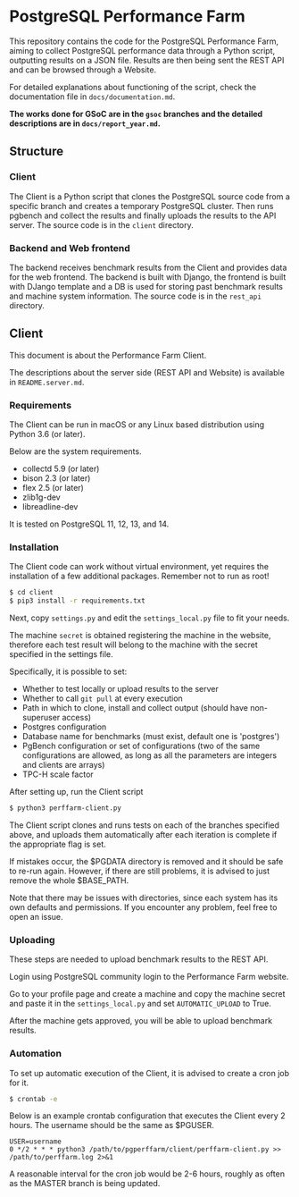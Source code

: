# PostgreSQL Performance Farm

This repository contains the code for the PostgreSQL Performance Farm, aiming to collect PostgreSQL performance data through a Python script, outputting results on a JSON file. Results are then being sent the REST API and can be browsed through a Website.

For detailed explanations about functioning of the script, check the documentation file in `docs/documentation.md`.

**The works done for GSoC are in the `gsoc` branches and the detailed descriptions are in `docs/report_year.md`.**



## Structure

### Client

The Client is a Python script that clones the PostgreSQL source code from a specific branch and creates a temporary PostgreSQL cluster. Then runs pgbench and collect the results and finally uploads the results to the API server. The source code is in the `client` directory.

### Backend and Web frontend

The backend receives benchmark results from the Client and provides data for the web frontend. The backend is built with Django, the frontend is built with DJango template and a DB is used for storing past benchmark results and machine system information. The source code is in the `rest_api` directory.


## Client

This document is about the Performance Farm Client.

The descriptions about the server side (REST API and Website) is available in `README.server.md`.

### Requirements

The Client can be run in macOS or any Linux based distribution using Python 3.6 (or later).

Below are the system requirements.

- collectd 5.9 (or later)
- bison 2.3 (or later)
- flex 2.5 (or later)
- zlib1g-dev
- libreadline-dev

It is tested on PostgreSQL 11, 12, 13, and 14.

### Installation

The Client code can work without virtual environment, yet requires the installation of a few additional packages. Remember not to run as root!

```bash
$ cd client
$ pip3 install -r requirements.txt
```

Next, copy `settings.py` and edit the `settings_local.py` file to fit your needs.

The machine `secret` is obtained registering the machine in the website, therefore each test result will belong to the machine with the secret specified in the settings file.

Specifically, it is possible to set:

* Whether to test locally or upload results to the server
* Whether to call `git pull` at every execution
* Path in which to clone, install and collect output (should have non-superuser access)
* Postgres configuration
* Database name for benchmarks (must exist, default one is 'postgres')
* PgBench configuration or set of configurations (two of the same configurations are allowed, as long as all the parameters are integers and clients are arrays)
* TPC-H scale factor

After setting up, run the Client script

```bash
$ python3 perffarm-client.py
```

The Client script clones and runs tests on each of the branches specified above, and uploads them automatically after each iteration is complete if the appropriate flag is set.

If mistakes occur, the \$PGDATA directory is removed and it should be safe to re-run again. However, if there are still problems, it is advised to just remove the whole ​\$BASE_PATH.

Note that there may be issues with directories, since each system has its own defaults and permissions. If you encounter any problem, feel free to open an issue.

### Uploading

These steps are needed to upload benchmark results to the REST API.

Login using PostgreSQL community login to the Performance Farm website.

Go to your profile page and create a machine and copy the machine secret and paste it in the `settings_local.py` and set `AUTOMATIC_UPLOAD` to True.

After the machine gets approved, you will be able to upload benchmark results.


### Automation

To set up automatic execution of the Client, it is advised to create a cron job for it.

```bash
$ crontab -e
```

Below is an example crontab configuration that executes the Client every 2 hours. The username should be the same as $PGUSER.

```
USER=username
0 */2 * * * python3 /path/to/pgperffarm/client/perffarm-client.py >> /path/to/perffarm.log 2>&1
```

A reasonable interval for the cron job would be 2-6 hours, roughly as often as the MASTER branch is being updated. 
